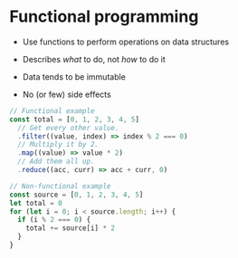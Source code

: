 # Functional programming

- Use functions to perform operations on data structures

- Describes *what* to do, not *how* to do it

- Data tends to be immutable

- No (or few) side effects

```js
// Functional example
const total = [0, 1, 2, 3, 4, 5]
  // Get every other value.
  .filter((value, index) => index % 2 === 0)
  // Multiply it by 2.
  .map((value) => value * 2)
  // Add them all up.
  .reduce((acc, curr) => acc + curr, 0)
```

```js
// Non-functional example
const source = [0, 1, 2, 3, 4, 5]
let total = 0
for (let i = 0; i < source.length; i++) {
  if (i % 2 === 0) {
    total += source[i] * 2
  }
}
```
